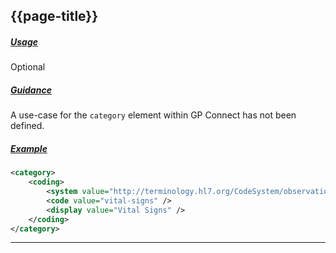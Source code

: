 ## {{page-title}}

<h5><ins>Usage</ins></h5>

<span class="mro-circle optional" title="Optional"></span> Optional


<h5><ins>Guidance</ins></h5>

A use-case for the `category` element within GP Connect has not been defined.

<h5><ins>Example</ins></h5>

```xml
<category>
    <coding>
        <system value="http://terminology.hl7.org/CodeSystem/observation-category" />
        <code value="vital-signs" />
        <display value="Vital Signs" />
    </coding>
</category>
```

---